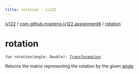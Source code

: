 ```yaml
---
title: rotation - iv122
---
```


[iv122](../index.md) / [com.github.mseleng.iv122.assignment8](index.md) / [rotation](.)

# rotation

`fun rotation(angle: Double): `[`Transformation`](-transformation.md)

Returns the matrix representing the rotation by the given [angle](rotation.md#com.github.mseleng.iv122.assignment8$rotation(kotlin.Double)/angle)

